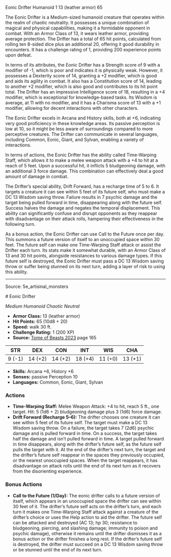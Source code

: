 <MonsterName/>Eonic Drifter</MonsterName>
<CreatureType/>Humanoid</CreatureType>
<CR/>1</CR>
<AC/>13 (leather armor)</AC>
<HP/>65</HP>
<summary>The Eonic Drifter is a Medium-sized humanoid creature that operates within the realm of chaotic neutrality. It possesses a unique combination of magical and physical capabilities, making it a formidable opponent in combat. With an Armor Class of 13, it wears leather armor, providing average protection. The Drifter has a total of 65 hit points, calculated from rolling ten 8-sided dice plus an additional 20, offering it good durability in encounters. It has a challenge rating of 1, providing 200 experience points upon defeat. </summary>

<detail>

In terms of its attributes, the Eonic Drifter has a Strength score of 9 with a modifier of -1, which is poor and indicates it is physically weak. However, it possesses a Dexterity score of 14, granting a +2 modifier, which is good and aids its agility in combat. It also has a Constitution score of 14, leading to another +2 modifier, which is also good and contributes to its hit point total. The Drifter has an impressive Intelligence score of 18, resulting in a +4 modifier, which is exceptional for knowledge-based tasks. Its Wisdom is average, at 11 with no modifier, and it has a Charisma score of 13 with a +1 modifier, allowing for decent interactions with other characters.

The Eonic Drifter excels in Arcana and History skills, both at +6, indicating very good proficiency in these knowledge areas. Its passive perception is low at 10, so it might be less aware of surroundings compared to more perceptive creatures. The Drifter can communicate in several languages, including Common, Eonic, Giant, and Sylvan, enabling a variety of interactions.

In terms of actions, the Eonic Drifter has the ability called Time-Warping Staff, which allows it to make a melee weapon attack with a +4 to hit at a reach of 5 feet. Upon a successful hit, it inflicts 5 bludgeoning damage, with an additional 3 force damage. This combination can effectively deal a good amount of damage in combat.

The Drifter’s special ability, Drift Forward, has a recharge time of 5 to 6. It targets a creature it can see within 5 feet of its future self, who must make a DC 13 Wisdom saving throw. Failure results in 7 psychic damage and the target being pulled forward in time, disappearing along with the future self. Success halves the damage and negates the temporal displacement. This ability can significantly confuse and disrupt opponents as they reappear with disadvantage on their attack rolls, hampering their effectiveness in the following turn.

As a bonus action, the Eonic Drifter can use Call to the Future once per day. This summons a future version of itself to an unoccupied space within 30 feet. The future self can make one Time-Warping Staff attack or assist the Drifter each turn. Its stats make it somewhat durable, with an Armor Class of 13 and 30 hit points, alongside resistances to various damage types. If this future self is destroyed, the Eonic Drifter must pass a DC 13 Wisdom saving throw or suffer being stunned on its next turn, adding a layer of risk to using this ability.</detail>



---

Source: 5e_artisinal_monsters

<statblock>
# Eonic Drifter

*Medium* *Humanoid* *Chaotic Neutral*

- **Armor Class:** 13 (leather armor)
- **Hit Points:** 65 (10d8 + 20)
- **Speed:** walk 30 ft.
- **Challenge Rating:** 1 (200 XP)
- **Source:** [Tome of Beasts 2023](https://koboldpress.com/kpstore/product/tome-of-beasts-1-2023-edition/) page 165

| STR | DEX | CON | INT | WIS | CHA |
| --- | --- | --- | --- | --- | --- |
| 9 (-1) | 14 (+2) | 14 (+2) | 18 (+4) | 11 (+0) | 13 (+1) |

- **Skills:** Arcana +6, History +6
- **Senses:** passive Perception 10
- **Languages:** Common, Eonic, Giant, Sylvan

### Actions

- **Time-Warping Staff:** Melee Weapon Attack: +4 to hit, reach 5 ft., one target. Hit: 5 (1d6 + 2) bludgeoning damage plus 3 (1d6) force damage.
- **Drift Forward (Recharge 5–6):** The drifter chooses one creature it can see within 5 feet of its future self. The target must make a DC 13 Wisdom saving throw. On a failure, the target takes 7 (2d6) psychic damage and is pulled forward in time. On a success, the target takes half the damage and isn’t pulled forward in time. A target pulled forward in time disappears, along with the drifter’s future self, as the future self pulls the target with it. At the end of the drifter’s next turn, the target and the drifter’s future self reappear in the spaces they previously occupied, or the nearest unoccupied spaces. When the target reappears, it has disadvantage on attack rolls until the end of its next turn as it recovers from the disorienting experience.

### Bonus Actions

- **Call to the Future (1/Day):** The eonic drifter calls to a future version of itself, which appears in an unoccupied space the drifter can see within 30 feet of it. The drifter’s future self acts on the drifter’s turn, and each turn it makes one Time-Warping Staff attack against a creature of the drifter’s choice or uses the Help action to aid the drifter. The future self can be attacked and destroyed (AC 13; hp 30; resistance to bludgeoning, piercing, and slashing damage; immunity to poison and psychic damage), otherwise it remains until the drifter dismisses it as a bonus action or the drifter finishes a long rest. If the drifter’s future self is destroyed, the drifter must succeed on a DC 13 Wisdom saving throw or be stunned until the end of its next turn.
</statblock>


